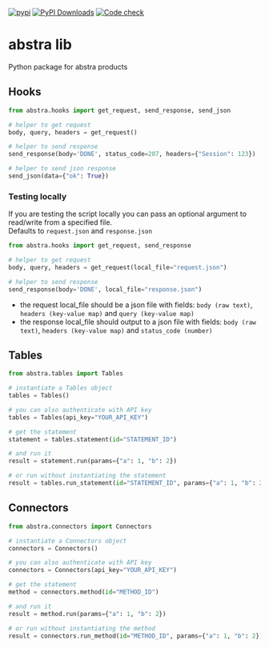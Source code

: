 [![pypi](https://img.shields.io/pypi/v/abstra.svg)](https://pypi.python.org/pypi/abstra)
[![PyPI Downloads](https://img.shields.io/pypi/dm/abstra.svg)](
https://pypi.org/project/abstra/)
[![Code check](https://github.com/abstra-app/abstra-lib/actions/workflows/code_check.yml/badge.svg)](https://github.com/abstra-app/abstra-lib/actions/workflows/code_check.yml)

# abstra lib

Python package for abstra products

## Hooks

```python
from abstra.hooks import get_request, send_response, send_json

# helper to get request
body, query, headers = get_request()

# helper to send response
send_response(body='DONE', status_code=207, headers={"Session": 123})

# helper to send json response
send_json(data={"ok": True})
```

### Testing locally
If you are testing the script locally you can pass an optional argument to read/write from a specified file.   
Defaults to `request.json` and `response.json`

```python
from abstra.hooks import get_request, send_response

# helper to get request
body, query, headers = get_request(local_file="request.json")

# helper to send response
send_response(body='DONE', local_file="response.json")
```

- the request local_file should be a json file with fields: `body (raw text)`, `headers (key-value map)` and `query (key-value map)` 
- the response local_file should output to a json file with fields: `body (raw text)`, `headers (key-value map)` and `status_code (number) `

## Tables

```python
from abstra.tables import Tables

# instantiate a Tables object
tables = Tables()

# you can also authenticate with API key
tables = Tables(api_key="YOUR_API_KEY")

# get the statement
statement = tables.statement(id="STATEMENT_ID")

# and run it
result = statement.run(params={"a": 1, "b": 2})

# or run without instantiating the statement
result = tables.run_statement(id="STATEMENT_ID", params={"a": 1, "b": 2})
```

## Connectors

```python
from abstra.connectors import Connectors

# instantiate a Connectors object
connectors = Connectors()

# you can also authenticate with API key
connectors = Connectors(api_key="YOUR_API_KEY")

# get the statement
method = connectors.method(id="METHOD_ID")

# and run it
result = method.run(params={"a": 1, "b": 2})

# or run without instantiating the method
result = connectors.run_method(id="METHOD_ID", params={"a": 1, "b": 2})
```
